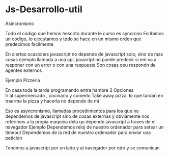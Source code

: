 # Js-Desarrollo-util

Asincronismo


Todo el codigo que hemos hescrito durante le curso es syncrono
Esribimos un codigo, lo ejecutamos y todo se hace en un mismo orden que predecimos facilmente

En ciertas ocasiones javascript no depende de javascript solo, sino de mas cosas
ejemplo llamada a una api, javacript no puede predecir si em va a responer con un error o con una respuesta
Son cosas qeu respondn de agentes externos

Ejemplo  Pizzeria

En casa toda la tarde programando entra hambre
2 Opciones  
Ir al supermercado , cocinarlo y comerlo
Take away pizza, lo que tardan en traerme la pizza  y hacerla no depende de mi

Eso es asyncronismo, llamadas procedimientos para los que no dependemos de javascript sino de cosas externas
y obviamente nos referimos a la propia maquina dela qu depende javascript a traves de el navegador 
Ejemplo
Dependemos reloj de nuestro ordenador para setear un timeout
Dependemos de la red de nuestro ordenador para enviar una peticion 

Tenemos a javascript por un lado y al navegador por otro y se comunican

